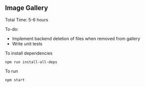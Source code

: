 ## Image Gallery

Total Time: 5-6 hours

To-do:

-   Implement backend deletion of files when removed from gallery
-   Write unit tests

To install dependencies

```
npm run install-all-deps
```

To run

```
npm start
```
